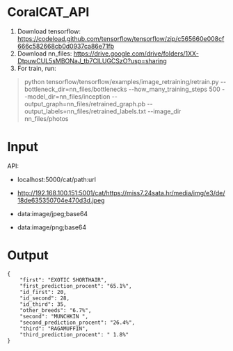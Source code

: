# CoralCAT_API

1. Download tensorflow: https://codeload.github.com/tensorflow/tensorflow/zip/c565660e008cf666c582668cb0d0937ca86e71fb
2. Download nn_files: https://drive.google.com/drive/folders/1XX-DtpuwCUL5sMBONaJ_tb7ClLUGCSzO?usp=sharing
3. For train, run: 
>python tensorflow/tensorflow/examples/image_retraining/retrain.py --bottleneck_dir=nn_files/bottlenecks --how_many_training_steps 500 --model_dir=nn_files/inception --output_graph=nn_files/retrained_graph.pb --output_labels=nn_files/retrained_labels.txt --image_dir nn_files/photos 


# Input

API:

- localhost:5000/cat/path:url
- http://192.168.100.151:5001/cat/https://miss7.24sata.hr/media/img/e3/de/18de635350704e470d3d.jpeg

- data:image/jpeg;base64

- data:image/png;base64

# Output

```
{
    "first": "EXOTIC SHORTHAIR",
    "first_prediction_procent": "65.1%",
    "id_first": 20,
    "id_second": 28,
    "id_third": 35,
    "other_breeds": "6.7%",
    "second": "MUNCHKIN ",
    "second_prediction_procent": "26.4%",
    "third": "RAGAMUFFIN",
    "third_prediction_procent": " 1.8%"
}
```
